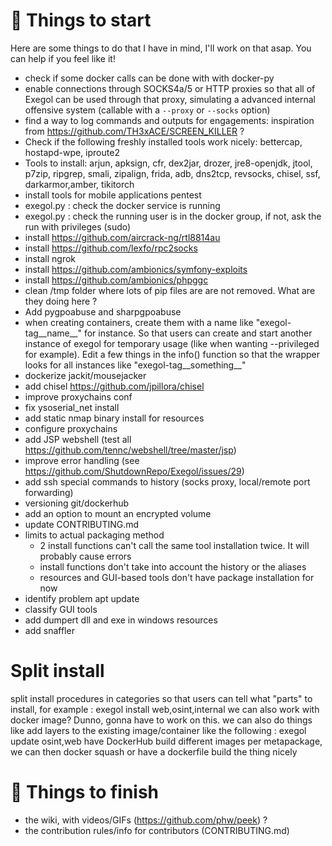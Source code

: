 # :memo: Things to start
  Here are some things to do that I have in mind, I'll work on that asap. You can help if you feel like it!
  - check if some docker calls can be done with with docker-py
  - enable connections through SOCKS4a/5 or HTTP proxies so that all of Exegol can be used through that proxy, simulating a advanced internal offensive system (callable with a `--proxy` or `--socks` option)
  - find a way to log commands and outputs for engagements: inspiration from https://github.com/TH3xACE/SCREEN_KILLER ?
  - Check if the following freshly installed tools work nicely: bettercap, hostapd-wpe, iproute2
  - Tools to install: arjun, apksign, cfr, dex2jar, drozer, jre8-openjdk, jtool, p7zip, ripgrep, smali, zipalign, frida, adb, dns2tcp, revsocks, chisel, ssf, darkarmor,amber, tikitorch
  - install tools for mobile applications pentest
  - exegol.py : check the docker service is running
  - exegol.py : check the running user is in the docker group, if not, ask the run with privileges (sudo)
  - install https://github.com/aircrack-ng/rtl8814au
  - install https://github.com/lexfo/rpc2socks
  - install ngrok
  - install https://github.com/ambionics/symfony-exploits
  - install https://github.com/ambionics/phpggc
  - clean /tmp folder where lots of pip files are are not removed. What are they doing here ?
  - Add pygpoabuse and sharpgpoabuse
  - when creating containers, create them with a name like "exegol-tag__name__" for instance. So that users can create and start another instance of exegol for temporary usage (like when wanting --privileged for example). Edit a few things in the info() function so that the wrapper looks for all instances like "exegol-tag__something__"
  - dockerize jackit/mousejacker
  - add chisel https://github.com/jpillora/chisel
  - improve proxychains conf
  - fix ysoserial_net install
  - add static nmap binary install for resources
  - configure proxychains
  - add JSP webshell (test all https://github.com/tennc/webshell/tree/master/jsp)
  - improve error handling (see https://github.com/ShutdownRepo/Exegol/issues/29)
  - add ssh special commands to history (socks proxy, local/remote port forwarding)
  - versioning git/dockerhub
  - add an option to mount an encrypted volume
  - update CONTRIBUTING.md
  - limits to actual packaging method
    - 2 install functions can't call the same tool installation twice. It will probably cause errors
    - install functions don't take into account the history or the aliases
    - resources and GUI-based tools don't have package installation for now
  - identify problem apt update
  - classify GUI tools
  - add dumpert dll and exe in windows resources
  - add snaffler


# Split install
  split install procedures in categories so that users can tell what "parts" to install, for example : exegol install web,osint,internal
  we can also work with docker image? Dunno, gonna have to work on this.
  we can also do things like add layers to the existing image/container like the following : exegol update osint,web
  have DockerHub build different images per metapackage, we can then docker squash or have a dockerfile build the thing nicely

# :rocket: Things to finish
  - the wiki, with videos/GIFs (https://github.com/phw/peek) ?
  - the contribution rules/info for contributors (CONTRIBUTING.md)
